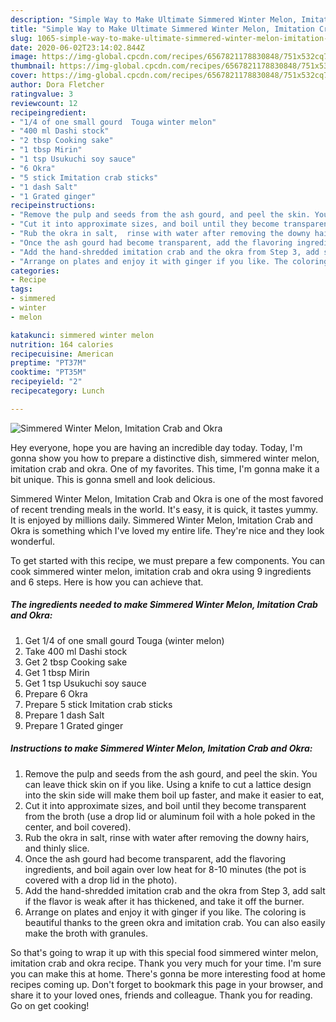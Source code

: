 ```yaml
---
description: "Simple Way to Make Ultimate Simmered Winter Melon, Imitation Crab and Okra"
title: "Simple Way to Make Ultimate Simmered Winter Melon, Imitation Crab and Okra"
slug: 1065-simple-way-to-make-ultimate-simmered-winter-melon-imitation-crab-and-okra
date: 2020-06-02T23:14:02.844Z
image: https://img-global.cpcdn.com/recipes/6567821178830848/751x532cq70/simmered-winter-melon-imitation-crab-and-okra-recipe-main-photo.jpg
thumbnail: https://img-global.cpcdn.com/recipes/6567821178830848/751x532cq70/simmered-winter-melon-imitation-crab-and-okra-recipe-main-photo.jpg
cover: https://img-global.cpcdn.com/recipes/6567821178830848/751x532cq70/simmered-winter-melon-imitation-crab-and-okra-recipe-main-photo.jpg
author: Dora Fletcher
ratingvalue: 3
reviewcount: 12
recipeingredient:
- "1/4 of one small gourd  Touga winter melon"
- "400 ml Dashi stock"
- "2 tbsp Cooking sake"
- "1 tbsp Mirin"
- "1 tsp Usukuchi soy sauce"
- "6 Okra"
- "5 stick Imitation crab sticks"
- "1 dash Salt"
- "1 Grated ginger"
recipeinstructions:
- "Remove the pulp and seeds from the ash gourd, and peel the skin. You can leave thick skin on if you like.  Using a knife to cut a lattice design into the skin side will make them boil up faster, and make it easier to eat,"
- "Cut it into approximate sizes, and boil until they become transparent from the broth (use a drop lid or aluminum foil with a hole poked in the center, and boil covered)."
- "Rub the okra in salt,  rinse with water after removing the downy hairs, and thinly slice."
- "Once the ash gourd had become transparent, add the flavoring ingredients, and boil again over low heat for 8-10 minutes (the pot is covered with a drop lid in the photo)."
- "Add the hand-shredded imitation crab and the okra from Step 3, add salt if the flavor is weak after it has thickened, and take it off the burner."
- "Arrange on plates and enjoy it with ginger if you like. The coloring is beautiful thanks to the green okra and imitation crab. You can also easily make the broth with granules."
categories:
- Recipe
tags:
- simmered
- winter
- melon

katakunci: simmered winter melon 
nutrition: 164 calories
recipecuisine: American
preptime: "PT37M"
cooktime: "PT35M"
recipeyield: "2"
recipecategory: Lunch

---
```



![Simmered Winter Melon, Imitation Crab and Okra](https://img-global.cpcdn.com/recipes/6567821178830848/751x532cq70/simmered-winter-melon-imitation-crab-and-okra-recipe-main-photo.jpg)

Hey everyone, hope you are having an incredible day today. Today, I'm gonna show you how to prepare a distinctive dish, simmered winter melon, imitation crab and okra. One of my favorites. This time, I'm gonna make it a bit unique. This is gonna smell and look delicious.

Simmered Winter Melon, Imitation Crab and Okra is one of the most favored of recent trending meals in the world. It's easy, it is quick, it tastes yummy. It is enjoyed by millions daily. Simmered Winter Melon, Imitation Crab and Okra is something which I've loved my entire life. They're nice and they look wonderful.




To get started with this recipe, we must prepare a few components. You can cook simmered winter melon, imitation crab and okra using 9 ingredients and 6 steps. Here is how you can achieve that.

<!--inarticleads1-->

##### The ingredients needed to make Simmered Winter Melon, Imitation Crab and Okra:

1. Get 1/4 of one small gourd  Touga (winter melon)
1. Take 400 ml Dashi stock
1. Get 2 tbsp Cooking sake
1. Get 1 tbsp Mirin
1. Get 1 tsp Usukuchi soy sauce
1. Prepare 6 Okra
1. Prepare 5 stick Imitation crab sticks
1. Prepare 1 dash Salt
1. Prepare 1 Grated ginger




<!--inarticleads2-->

##### Instructions to make Simmered Winter Melon, Imitation Crab and Okra:

1. Remove the pulp and seeds from the ash gourd, and peel the skin. You can leave thick skin on if you like.  Using a knife to cut a lattice design into the skin side will make them boil up faster, and make it easier to eat,
1. Cut it into approximate sizes, and boil until they become transparent from the broth (use a drop lid or aluminum foil with a hole poked in the center, and boil covered).
1. Rub the okra in salt,  rinse with water after removing the downy hairs, and thinly slice.
1. Once the ash gourd had become transparent, add the flavoring ingredients, and boil again over low heat for 8-10 minutes (the pot is covered with a drop lid in the photo).
1. Add the hand-shredded imitation crab and the okra from Step 3, add salt if the flavor is weak after it has thickened, and take it off the burner.
1. Arrange on plates and enjoy it with ginger if you like. The coloring is beautiful thanks to the green okra and imitation crab. You can also easily make the broth with granules.




So that's going to wrap it up with this special food simmered winter melon, imitation crab and okra recipe. Thank you very much for your time. I'm sure you can make this at home. There's gonna be more interesting food at home recipes coming up. Don't forget to bookmark this page in your browser, and share it to your loved ones, friends and colleague. Thank you for reading. Go on get cooking!
